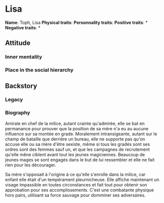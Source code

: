 # Lisa

**Name**: Toph, Lisa
**Physical traits**:
**Personnality traits**:
**Positive traits**:
 *
**Negative traits**:
 *

## Attitude
### Inner mentality
### Place in the social hierarchy

## Backstory
### Legacy
### Biography

Amirale en chef de la milice, autant crainte qu'admirée, elle se bat en permanance pour prouver que la position de sa mère n'a eu au aucune influence sur sa montée en grade. Moralement intransigeante, autant sur le champ de bataille que derrière un bureau, elle ne supporte pas qu'on accuse elle ou sa mère d'être sexiste, même si tous les gradés sont ses ordres sont des femmes sauf un, et que les campagnes de recrutement qu'elle mêne ciblent avant tout les jeunes magiciennes. Beaucoup de jeunes mages se sont engagés dans le but de lui ressembler et elle ne fait rien pour les décourager. 

Sa mère s'opposait à l'origine à ce qu'elle s'enrolle dans la milice, car enfant elle était d'un tempérament pleurnicheuse. Elle affiche maintenant un visage impassible en toutes circonstances et fait tout pour obtenir son approbation pour ses accomplissements. C'est une combatante physique hors pairs, utilisant sa force sauvage pour domminer ses adversaires.

